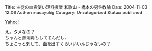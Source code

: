 Title: 生徒の血液使い理科授業 和歌山・橋本の男性教諭
Date: 2004-11-03 12:06
Author: masayukig
Category: Uncategorized
Status: published

[Yahoo!](http://headlines.yahoo.co.jp/hl?a=20041102-00000065-kyodo-soci)

え。ダメなの？  
ちゃんと熱消毒もしてるんだし、  
ちょこっと刺して、血を出すくらいいいんじゃないの？
